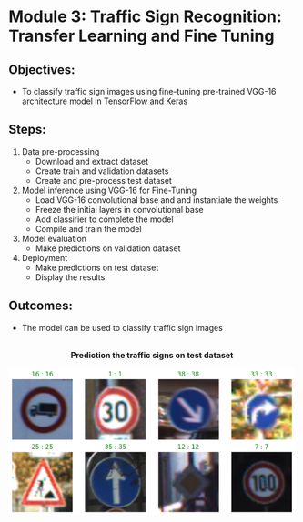 # Module 3: Traffic Sign Recognition: Transfer Learning and Fine Tuning

## Objectives:
- To classify traffic sign images using fine-tuning pre-trained VGG-16 architecture model in TensorFlow and Keras

## Steps:
1. Data pre-processing
    - Download and extract dataset
    - Create train and validation datasets
    - Create and pre-process test dataset
2. Model inference using VGG-16 for Fine-Tuning
    - Load VGG-16 convolutional base and and instantiate the weights
    - Freeze the initial layers in convolutional base
    - Add classifier to complete the model
    - Compile and train the model
3. Model evaluation
    - Make predictions on validation dataset
4. Deployment
    - Make predictions on test dataset
    - Display the results

## Outcomes:
- The model can be used to classify traffic sign images
<br><br>

<p align="center"><b>Prediction the traffic signs on test dataset</b></p>
<div align="center">
  <img src="https://github.com/OCR-tech/OCR-tech/blob/main/docs/img/module_ml3a.png"/>
</div>
<br>

